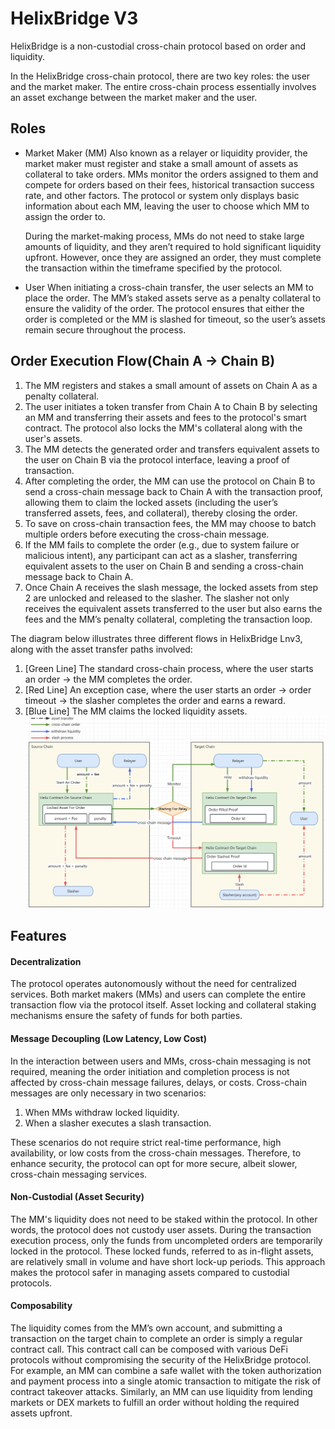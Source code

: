 # HelixBridge V3

HelixBridge is a non-custodial cross-chain protocol based on order and liquidity.

In the HelixBridge cross-chain protocol, there are two key roles: the user and the market maker. The entire cross-chain process essentially involves an asset exchange between the market maker and the user.

## Roles
* Market Maker (MM)
Also known as a relayer or liquidity provider, the market maker must register and stake a small amount of assets as collateral to take orders. MMs monitor the orders assigned to them and compete for orders based on their fees, historical transaction success rate, and other factors. The protocol or system only displays basic information about each MM, leaving the user to choose which MM to assign the order to.

    During the market-making process, MMs do not need to stake large amounts of liquidity, and they aren’t required to hold significant liquidity upfront. However, once they are assigned an order, they must complete the transaction within the timeframe specified by the protocol.

* User
When initiating a cross-chain transfer, the user selects an MM to place the order. The MM’s staked assets serve as a penalty collateral to ensure the validity of the order. The protocol ensures that either the order is completed or the MM is slashed for timeout, so the user’s assets remain secure throughout the process.

## Order Execution Flow(Chain A -> Chain B)
1. The MM registers and stakes a small amount of assets on Chain A as a penalty collateral.
2. The user initiates a token transfer from Chain A to Chain B by selecting an MM and transferring their assets and fees to the protocol's smart contract. The protocol also locks the MM's collateral along with the user's assets.
3. The MM detects the generated order and transfers equivalent assets to the user on Chain B via the protocol interface, leaving a proof of transaction.
4. After completing the order, the MM can use the protocol on Chain B to send a cross-chain message back to Chain A with the transaction proof, allowing them to claim the locked assets (including the user’s transferred assets, fees, and collateral), thereby closing the order.
5. To save on cross-chain transaction fees, the MM may choose to batch multiple orders before executing the cross-chain message.
6. If the MM fails to complete the order (e.g., due to system failure or malicious intent), any participant can act as a slasher, transferring equivalent assets to the user on Chain B and sending a cross-chain message back to Chain A.
7. Once Chain A receives the slash message, the locked assets from step 2 are unlocked and released to the slasher. The slasher not only receives the equivalent assets transferred to the user but also earns the fees and the MM’s penalty collateral, completing the transaction loop.

The diagram below illustrates three different flows in HelixBridge Lnv3, along with the asset transfer paths involved:

1. [Green Line] The standard cross-chain process, where the user starts an order → the MM completes the order.
2. [Red Line] An exception case, where the user starts an order → order timeout → the slasher completes the order and earns a reward.
3. [Blue Line] The MM claims the locked liquidity assets.
![image](https://github.com/helix-bridge/contracts/blob/master/helix-contract/img/lnv3.png)

## Features
#### Decentralization
The protocol operates autonomously without the need for centralized services. Both market makers (MMs) and users can complete the entire transaction flow via the protocol itself. Asset locking and collateral staking mechanisms ensure the safety of funds for both parties.
#### Message Decoupling (Low Latency, Low Cost)
In the interaction between users and MMs, cross-chain messaging is not required, meaning the order initiation and completion process is not affected by cross-chain message failures, delays, or costs. Cross-chain messages are only necessary in two scenarios:
1. When MMs withdraw locked liquidity.
2. When a slasher executes a slash transaction.

These scenarios do not require strict real-time performance, high availability, or low costs from the cross-chain messages. Therefore, to enhance security, the protocol can opt for more secure, albeit slower, cross-chain messaging services.
#### Non-Custodial (Asset Security)
The MM's liquidity does not need to be staked within the protocol. In other words, the protocol does not custody user assets. During the transaction execution process, only the funds from uncompleted orders are temporarily locked in the protocol. These locked funds, referred to as in-flight assets, are relatively small in volume and have short lock-up periods. This approach makes the protocol safer in managing assets compared to custodial protocols.
#### Composability
The liquidity comes from the MM’s own account, and submitting a transaction on the target chain to complete an order is simply a regular contract call. This contract call can be composed with various DeFi protocols without compromising the security of the HelixBridge protocol. For example, an MM can combine a safe wallet with the token authorization and payment process into a single atomic transaction to mitigate the risk of contract takeover attacks. Similarly, an MM can use liquidity from lending markets or DEX markets to fulfill an order without holding the required assets upfront.

